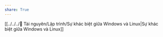 ```yaml
---
share: True
---
```

[[../../../📜 Tài nguyên/Lập trình/Sự khác biệt giữa Windows và Linux|Sự khác biệt giữa Windows và Linux]] 